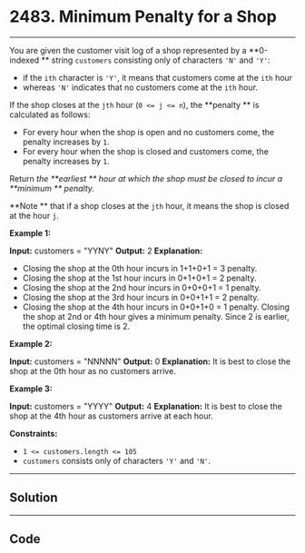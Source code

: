 # 2483. Minimum Penalty for a Shop

---

You are given the customer visit log of a shop represented by a **0-indexed ** string `customers` consisting only of characters `'N'` and `'Y'`:

  * if the `ith` character is `'Y'`, it means that customers come at the `ith` hour
  * whereas `'N'` indicates that no customers come at the `ith` hour.



If the shop closes at the `jth` hour (`0 <= j <= n`), the **penalty ** is calculated as follows:

  * For every hour when the shop is open and no customers come, the penalty increases by `1`.
  * For every hour when the shop is closed and customers come, the penalty increases by `1`.



Return _the **earliest ** hour at which the shop must be closed to incur a **minimum ** penalty._

**Note ** that if a shop closes at the `jth` hour, it means the shop is closed at the hour `j`.

 

**Example 1:**


**Input:** customers = "YYNY"
**Output:** 2
**Explanation:** 
- Closing the shop at the 0th hour incurs in 1+1+0+1 = 3 penalty.
- Closing the shop at the 1st hour incurs in 0+1+0+1 = 2 penalty.
- Closing the shop at the 2nd hour incurs in 0+0+0+1 = 1 penalty.
- Closing the shop at the 3rd hour incurs in 0+0+1+1 = 2 penalty.
- Closing the shop at the 4th hour incurs in 0+0+1+0 = 1 penalty.
Closing the shop at 2nd or 4th hour gives a minimum penalty. Since 2 is earlier, the optimal closing time is 2.


**Example 2:**


**Input:** customers = "NNNNN"
**Output:** 0
**Explanation:** It is best to close the shop at the 0th hour as no customers arrive.

**Example 3:**


**Input:** customers = "YYYY"
**Output:** 4
**Explanation:** It is best to close the shop at the 4th hour as customers arrive at each hour.


 

**Constraints:**

  * `1 <= customers.length <= 105`
  * `customers` consists only of characters `'Y'` and `'N'`.

---

## Solution



---

## Code
```python


```